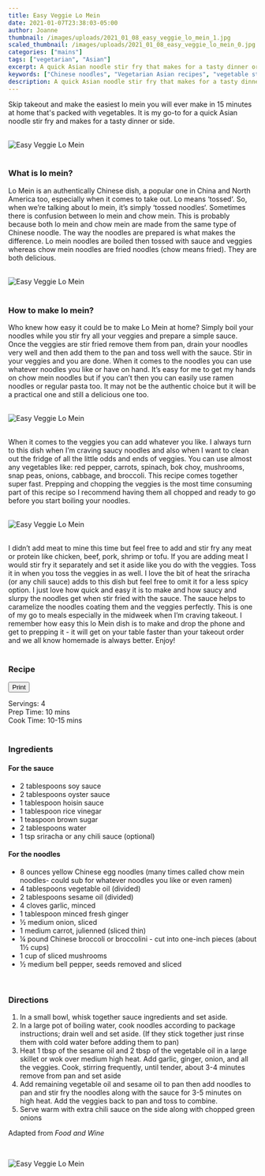 ```yaml
---
title: Easy Veggie Lo Mein
date: 2021-01-07T23:38:03-05:00
author: Joanne
thumbnail: /images/uploads/2021_01_08_easy_veggie_lo_mein_1.jpg
scaled_thumbnail: /images/uploads/2021_01_08_easy_veggie_lo_mein_0.jpg
categories: ["mains"]
tags: ["vegetarian", "Asian"]
excerpt: A quick Asian noodle stir fry that makes for a tasty dinner or side
keywords: ["Chinese noodles", "Vegetarian Asian recipes", "vegetable stir fry"]
description: A quick Asian noodle stir fry that makes for a tasty dinner or side
---
```

<span class="blog-text">

Skip takeout and make the easiest lo mein you will ever make in 15 minutes at home that's packed with vegetables. It is my go-to for a quick Asian noodle stir fry and makes for a tasty dinner or side. 
</br>
</br>

![Easy Veggie Lo Mein](/images/uploads/2021_01_08_easy_veggie_lo_mein_2.jpg)
</br>
</br>

### What is lo mein? 
Lo Mein is an authentically Chinese dish, a popular one in China and North America too, especially when it comes to take out. Lo means ‘tossed‘. So, when we’re talking about lo mein, it’s simply ‘tossed noodles‘. Sometimes there is confusion between lo mein and chow mein. This is probably because both lo mein and chow mein are made from the same type of Chinese noodle. The way the noodles are prepared is what makes the difference. Lo mein noodles are boiled then tossed with sauce and veggies whereas chow mein noodles are fried noodles (chow means fried). They are both delicious. 
</br>
</br>

![Easy Veggie Lo Mein](/images/uploads/2021_01_08_easy_veggie_lo_mein_3.jpg)
</br>
</br>

### How to make lo mein? 
Who knew how easy it could be to make Lo Mein at home? Simply boil your noodles while you stir fry all your veggies and prepare a simple sauce. Once the veggies are stir fried remove them from pan, drain your noodles very well and then add them to the pan and toss well with the sauce. Stir in your veggies and you are done. When it comes to the noodles you can use whatever noodles you like or have on hand. It’s easy for me to get my hands on chow mein noodles but if you can’t then you can easily use ramen noodles or regular pasta too. It may not be the authentic choice but it will be a practical one and still a delicious one too. 
</br>
</br>

![Easy Veggie Lo Mein](/images/uploads/2021_01_08_easy_veggie_lo_mein_4.jpg)
</br>
</br>

When it comes to the veggies you can add whatever you like. I always turn to this dish when I’m craving saucy noodles and also when I want to clean out the fridge of all the little odds and ends of veggies. You can use almost any vegetables like: red pepper, carrots, spinach, bok choy, mushrooms, snap peas, onions, cabbage, and broccoli. This recipe comes together super fast. Prepping and chopping the veggies is the most time consuming part of this recipe so I recommend having them all chopped and ready to go before you start boiling your noodles. 
</br>
</br>

![Easy Veggie Lo Mein](/images/uploads/2021_01_08_easy_veggie_lo_mein_5.jpg)
</br>
</br>

I didn’t add meat to mine this time but feel free to add and stir fry any meat or protein like chicken, beef, pork, shrimp or tofu. If you are adding meat I would stir fry it separately and set it aside like you do with the veggies. Toss it in when you toss the veggies in as well. I love the bit of heat the sriracha (or any chili sauce) adds to this dish but feel free to omit it for a less spicy option. I just love how quick and easy it is to make and how saucy and slurpy the noodles get when stir fried with the sauce. The sauce helps to caramelize the noodles coating them and the veggies perfectly. This is one of my go to meals especially in the midweek when I’m craving takeout. I remember how easy this lo Mein dish is to make and drop the phone and get to prepping it - it will get on your table faster than your takeout order and we all know homemade is always better. Enjoy! 
</br>
</br>
<!--{{< youtube 2U5KL1buARQ >}}
</br>
</br>-->
</span>

### Recipe
<div print_button><form>
<input type="button" value="Print" class="btn__print" onClick="window.print()">
</form></div>

<div>Servings: <span itemprop="recipeYield">4</div>
<div>Prep Time: <meta itemprop="prepTime" content="PT10M">10 mins</div>
<div>Cook Time: <meta itemprop="cookTime" content="PT15M">10-15 mins</div>
</br>

### Ingredients

#### For the sauce
* <span itemprop="recipeIngredient">2 tablespoons soy sauce</span>
* <span itemprop="recipeIngredient">2 tablespoons oyster sauce</span>
* <span itemprop="recipeIngredient">1 tablespoon hoisin sauce </span>
* <span itemprop="recipeIngredient">1 tablespoon rice vinegar</span>
* <span itemprop="recipeIngredient">1 teaspoon brown sugar</span>
* <span itemprop="recipeIngredient">2 tablespoons water</span>
* <span itemprop="recipeIngredient">1 tsp sriracha or any chili sauce (optional)</span>

#### For the noodles 
* <span itemprop="recipeIngredient">8 ounces yellow Chinese egg noodles (many times called chow mein noodles- could sub for whatever noodles you like or even ramen) </span>
* <span itemprop="recipeIngredient">4 tablespoons vegetable oil (divided) </span>
* <span itemprop="recipeIngredient">2 tablespoons sesame oil (divided) </span>
* <span itemprop="recipeIngredient">4 cloves garlic, minced</span>
* <span itemprop="recipeIngredient">1 tablespoon minced fresh ginger</span>
* <span itemprop="recipeIngredient">&frac12; medium onion, sliced </span>
* <span itemprop="recipeIngredient">1 medium carrot, julienned (sliced thin) </span>
* <span itemprop="recipeIngredient">&frac14; pound Chinese broccoli or broccolini - cut into one-inch pieces (about 1&frac12; cups)</span>
* <span itemprop="recipeIngredient">1 cup of sliced mushrooms </span>
* <span itemprop="recipeIngredient">&frac12; medium bell pepper, seeds removed and sliced</span>
</br>

### Directions

1. In a small bowl, whisk together sauce ingredients and set aside.
1. In a large pot of boiling water, cook noodles according to package instructions; drain well and set aside. (If they stick together just rinse them with cold water before adding them to pan) 
1. Heat 1 tbsp of the sesame oil and 2 tbsp of the vegetable oil in a large skillet or wok over medium high heat. Add garlic, ginger, onion, and all the veggies. Cook, stirring frequently, until tender, about 3-4 minutes remove from pan and set aside 
1. Add remaining vegetable oil and sesame oil to pan then add noodles to pan and stir fry the noodles along with the sauce for 3-5 minutes on high heat. Add the veggies back to pan and toss to combine.
1. Serve warm with extra chili sauce on the side along with chopped green onions 

Adapted from _Food and Wine_

</br>

![Easy Veggie Lo Mein](/images/uploads/2021_01_08_easy_veggie_lo_mein_5.jpg)

